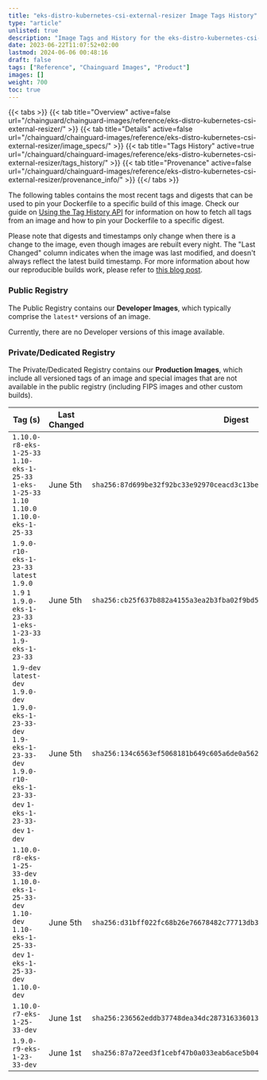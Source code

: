 ```yaml
---
title: "eks-distro-kubernetes-csi-external-resizer Image Tags History"
type: "article"
unlisted: true
description: "Image Tags and History for the eks-distro-kubernetes-csi-external-resizer Chainguard Image"
date: 2023-06-22T11:07:52+02:00
lastmod: 2024-06-06 00:48:16
draft: false
tags: ["Reference", "Chainguard Images", "Product"]
images: []
weight: 700
toc: true
---
```


{{< tabs >}}
{{< tab title="Overview" active=false url="/chainguard/chainguard-images/reference/eks-distro-kubernetes-csi-external-resizer/" >}}
{{< tab title="Details" active=false url="/chainguard/chainguard-images/reference/eks-distro-kubernetes-csi-external-resizer/image_specs/" >}}
{{< tab title="Tags History" active=true url="/chainguard/chainguard-images/reference/eks-distro-kubernetes-csi-external-resizer/tags_history/" >}}
{{< tab title="Provenance" active=false url="/chainguard/chainguard-images/reference/eks-distro-kubernetes-csi-external-resizer/provenance_info/" >}}
{{</ tabs >}}

The following tables contains the most recent tags and digests that can be used to pin your Dockerfile to a specific build of this image. Check our guide on [Using the Tag History API](/chainguard/chainguard-images/using-the-tag-history-api/) for information on how to fetch all tags from an image and how to pin your Dockerfile to a specific digest.

Please note that digests and timestamps only change when there is a change to the image, even though images are rebuilt every night. The "Last Changed" column indicates when the image was last modified, and doesn't always reflect the latest build timestamp. For more information about how our reproducible builds work, please refer to [this blog post](https://www.chainguard.dev/unchained/reproducing-chainguards-reproducible-image-builds).

### Public Registry
The Public Registry contains our **Developer Images**, which typically comprise the `latest*` versions of an image.

Currently, there are no Developer versions of this image available.

### Private/Dedicated Registry
The Private/Dedicated Registry contains our **Production Images**, which include all versioned tags of an image and special images that are not available in the public registry (including FIPS images and other custom builds).

| Tag (s)                                                                                                                                   | Last Changed | Digest                                                                    |
|-------------------------------------------------------------------------------------------------------------------------------------------|--------------|---------------------------------------------------------------------------|
|  `1.10.0-r8-eks-1-25-33` `1.10-eks-1-25-33` `1-eks-1-25-33` `1.10` `1.10.0` `1.10.0-eks-1-25-33`                                          | June 5th     | `sha256:87d699be32f92bc33e92970ceacd3c13beb5b228a6a01cc243ae8090ad042c95` |
|  `1.9.0-r10-eks-1-23-33` `latest` `1.9.0` `1.9` `1` `1.9.0-eks-1-23-33` `1-eks-1-23-33` `1.9-eks-1-23-33`                                 | June 5th     | `sha256:cb25f637b882a4155a3ea2b3fba02f9bd54e4e00b5aa172afbf824b896a82597` |
|  `1.9-dev` `latest-dev` `1.9.0-dev` `1.9.0-eks-1-23-33-dev` `1.9-eks-1-23-33-dev` `1.9.0-r10-eks-1-23-33-dev` `1-eks-1-23-33-dev` `1-dev` | June 5th     | `sha256:134c6563ef5068181b649c605a6de0a562781260ee51f313d2d044875f4ecafa` |
|  `1.10.0-r8-eks-1-25-33-dev` `1.10.0-eks-1-25-33-dev` `1.10-dev` `1.10-eks-1-25-33-dev` `1-eks-1-25-33-dev` `1.10.0-dev`                  | June 5th     | `sha256:d31bff022fc68b26e76678482c77713db389518ff5c6f40dbedb51f69d62f703` |
|  `1.10.0-r7-eks-1-25-33-dev`                                                                                                              | June 1st     | `sha256:236562eddb37748dea34dc2873163360131097d7d1625d9b9fcda3a731062e78` |
|  `1.9.0-r9-eks-1-23-33-dev`                                                                                                               | June 1st     | `sha256:87a72eed3f1cebf47b0a033eab6ace5b0438c72b9f2e8e95a75aac6f6678d90c` |

